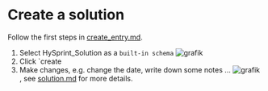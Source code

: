# Create a solution

Follow the first  steps in [create_entry.md](create_entry.md).

1. Select HySprint_Solution as a `built-in schema` ![grafik](https://github.com/RoteKekse/nomad-hysprint/assets/36420750/9caff25d-4ac9-43e3-b153-664dd1ac845f)
2. Click `create 
3. Make changes, e.g. change the date, write down some notes ... ![grafik](https://github.com/RoteKekse/nomad-hysprint/assets/36420750/9cfcea90-6711-481c-b559-1c935bfbba75), see [solution.md](../references/solution.md) for more details.


